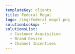 ```yaml
---
templateKey: clients
title: Federal Mogul
logo: /img/federal_mogul.png
solutionLookup: ''
solutionsList:
  - Customer Acquisition
  - Brand Desire
  - Channel Incentives
---
```



